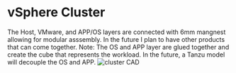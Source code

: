 # vSphere Cluster
The Host, VMware, and APP/OS layers are connected with 6mm mangnest allowing for modular asssembly.
In the future I plan to have other products that can come together. 
Note: The OS and APP layer are glued together and create the cube that represents the workload. In the future, a Tanzu model will decouple the OS and APP.
![cluster CAD](https://user-images.githubusercontent.com/66496094/143263511-6aec0a9a-ece4-43eb-99bc-269ca7b197e2.jpeg)
